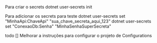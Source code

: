 Para criar o secrets
dotnet user-secrets init

Para adicionar os secrets para teste
dotnet user-secrets set "MinhaApi:ChaveApi" "sua_chave_secreta_aqui_123"
dotnet user-secrets set "ConexaoDb:Senha" "MinhaSenhaSuperSecreta"

todo
[] Melhorar a instruções para configurar o projeto de Configurations